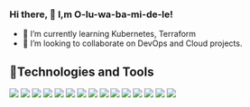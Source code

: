 ### Hi there, 👋 I,m O-lu-wa-ba-mi-de-le!





- 🌱 I’m currently learning Kubernetes, Terraform
- 👯 I’m looking to collaborate on DevOps and Cloud projects.


## 🔧Technologies and Tools
![](https://img.shields.io/badge/Cloud-AWS-informational?style=flat&logo=amazon-aws&logoColor=white&color=035afc)
![](https://img.shields.io/badge/Metric_Dashboard-Grafana-informational?style=flat&logo=grafana&logoColor=white&color=035afc)
![](https://img.shields.io/badge/VCS-Git-informational?style=flat&logo=git&logoColor=white&color=035afc)
![](https://img.shields.io/badge/Hub-Github-informational?style=flat&logo=github&logoColor=white&color=035afc)
![](https://img.shields.io/badge/OS-Linux-informational?style=flat&logo=linux&logoColor=white&color=035afc)
![](https://img.shields.io/badge/Reverse_Proxy/Web_Server-Nginx-informational?style=flat&logo=nginx&logoColor=white&color=035afc)
![](https://img.shields.io/badge/Reverse_Proxy/Web_Server-Apache-informational?style=flat&logo=apache&logoColor=white&color=035afc)
![](https://img.shields.io/badge/Container_Runtime-Docker-informational?style=flat&logo=docker&logoColor=white&color=035afc)
![](https://img.shields.io/badge/Shell-Bash-informational?style=flat&logo=gnu-bash&logoColor=white&color=035afc)
![](https://img.shields.io/badge/IaC-Terraform-informational?style=flat&logo=terraform&logoColor=white&color=035afc)
![](https://img.shields.io/badge/CI/CD-Jenkins-informational?style=flat&logo=jenkins&logoColor=white&color=035afc)
![](https://img.shields.io/badge/Configuration_Management-Ansible-informational?style=flat&logo=ansible&logoColor=white&color=035afc)
![](https://img.shields.io/badge/Monitoring-Prometheus-informational?style=flat&logo=prometheus&logoColor=white&color=035afc)
![](https://img.shields.io/badge/Ordchestration_Tool-Kubernetes-informational?style=flat&logo=kubernetes&logoColor=white&color=035afc)
![](https://img.shields.io/badge/Linux-Ubuntu-informational?style=flat&logo=ubuntu&logoColor=white&color=035afc)


